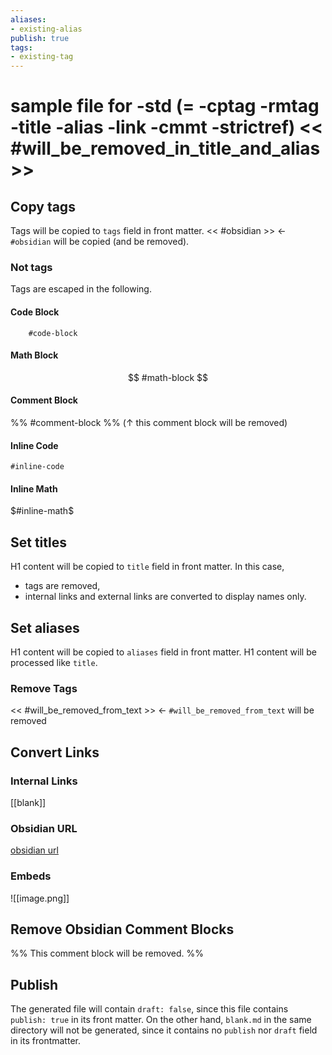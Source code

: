 ```yaml
---
aliases:
- existing-alias
publish: true
tags:
- existing-tag
---
```

# sample file for -std (= -cptag -rmtag -title -alias -link -cmmt -strictref) << #will_be_removed_in_title_and_alias >>

## Copy tags
Tags will be copied to `tags` field in front matter.
<< #obsidian >> <- `#obsidian` will be copied (and be removed).

### Not tags
Tags are escaped in the following.

#### Code Block
```
	#code-block
```

#### Math Block
$$
	#math-block
$$

#### Comment Block
%%
	#comment-block
%%
(↑ this comment block will be removed)

#### Inline Code
`#inline-code`

#### Inline Math
$#inline-math$


## Set titles
H1 content will be copied to `title` field in front matter.
In this case,
- tags are removed,
- internal links and external links are converted to display names only.

## Set aliases
H1 content will be copied to `aliases` field in front matter.
H1 content will be processed like `title`.

### Remove Tags
<< #will_be_removed_from_text >> <- `#will_be_removed_from_text` will be removed

## Convert Links
### Internal Links
[[blank]]

### Obsidian URL
[obsidian url](obsidian://open?vault=obsidian&file=blank)

### Embeds
![[image.png]]

## Remove Obsidian Comment Blocks
%%
This comment block will be removed.
%%

## Publish
The generated file will contain `draft: false`, since this file contains `publish: true` in its front matter.
On the other hand, `blank.md` in the same directory will not be generated, since it contains no `publish` nor `draft` field in its frontmatter.
